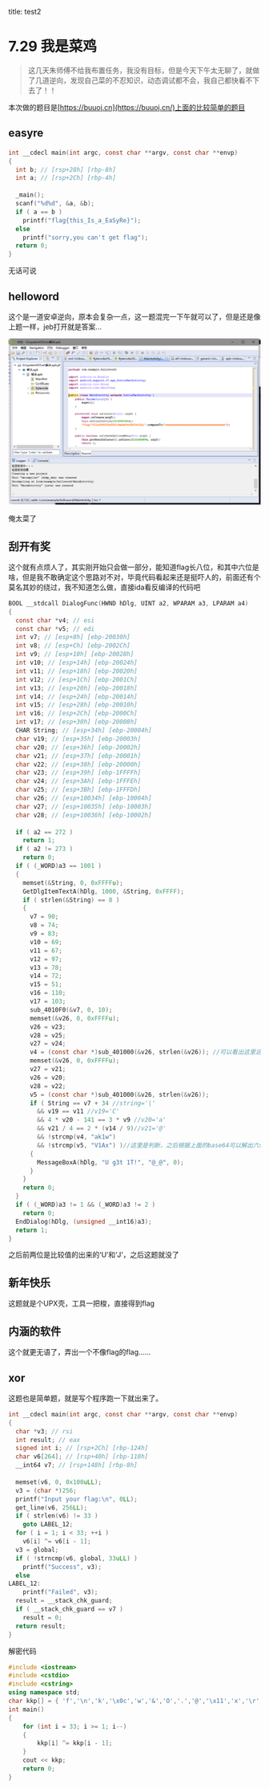 title: test2

# 7.29 我是菜鸡

> 这几天朱师傅不给我布置任务，我没有目标，但是今天下午太无聊了，就做了几道逆向，发现自己菜的不忍知识，动态调试都不会，我自己都快看不下去了！！

本次做的题目是[https://buuoj.cn](https://buuoj.cn/)上面的比较简单的题目

## easyre

```c
int __cdecl main(int argc, const char **argv, const char **envp)
{
  int b; // [rsp+28h] [rbp-8h]
  int a; // [rsp+2Ch] [rbp-4h]

  _main();
  scanf("%d%d", &a, &b);
  if ( a == b )
    printf("flag{this_Is_a_EaSyRe}");
  else
    printf("sorry,you can't get flag");
  return 0;
}
```

无话可说

## helloword

这个是一道安卓逆向，原本会复杂一点，这一题混完一下午就可以了，但是还是像上题一样，jeb打开就是答案...

![](https://github.com/Edgaraaa/summer_hoilday2019/blob/master/7.29/img/1.png?raw=true)

俺太菜了

## 刮开有奖

这个就有点烦人了，其实刚开始只会做一部分，能知道flag长八位，和其中六位是啥，但是我不敢确定这个思路对不对，毕竟代码看起来还是挺吓人的，前面还有个莫名其妙的绕过，我不知道怎么做，直接ida看反编译的代码吧

```c
BOOL __stdcall DialogFunc(HWND hDlg, UINT a2, WPARAM a3, LPARAM a4)
{
  const char *v4; // esi
  const char *v5; // edi
  int v7; // [esp+8h] [ebp-20030h]
  int v8; // [esp+Ch] [ebp-2002Ch]
  int v9; // [esp+10h] [ebp-20028h]
  int v10; // [esp+14h] [ebp-20024h]
  int v11; // [esp+18h] [ebp-20020h]
  int v12; // [esp+1Ch] [ebp-2001Ch]
  int v13; // [esp+20h] [ebp-20018h]
  int v14; // [esp+24h] [ebp-20014h]
  int v15; // [esp+28h] [ebp-20010h]
  int v16; // [esp+2Ch] [ebp-2000Ch]
  int v17; // [esp+30h] [ebp-20008h]
  CHAR String; // [esp+34h] [ebp-20004h]
  char v19; // [esp+35h] [ebp-20003h]
  char v20; // [esp+36h] [ebp-20002h]
  char v21; // [esp+37h] [ebp-20001h]
  char v22; // [esp+38h] [ebp-20000h]
  char v23; // [esp+39h] [ebp-1FFFFh]
  char v24; // [esp+3Ah] [ebp-1FFFEh]
  char v25; // [esp+3Bh] [ebp-1FFFDh]
  char v26; // [esp+10034h] [ebp-10004h]
  char v27; // [esp+10035h] [ebp-10003h]
  char v28; // [esp+10036h] [ebp-10002h]

  if ( a2 == 272 )
    return 1;
  if ( a2 != 273 )
    return 0;
  if ( (_WORD)a3 == 1001 )
  {
    memset(&String, 0, 0xFFFFu);
    GetDlgItemTextA(hDlg, 1000, &String, 0xFFFF);
    if ( strlen(&String) == 8 )
    {
      v7 = 90;
      v8 = 74;
      v9 = 83;
      v10 = 69;
      v11 = 67;
      v12 = 97;
      v13 = 78;
      v14 = 72;
      v15 = 51;
      v16 = 110;
      v17 = 103;
      sub_4010F0(&v7, 0, 10);
      memset(&v26, 0, 0xFFFFu);
      v26 = v23;
      v28 = v25;
      v27 = v24;
      v4 = (const char *)sub_401000(&v26, strlen(&v26)); //可以看出这里这个函数是base64加密函数
      memset(&v26, 0, 0xFFFFu);
      v27 = v21;
      v26 = v20;
      v28 = v22;
      v5 = (const char *)sub_401000(&v26, strlen(&v26));
      if ( String == v7 + 34 //string='|'
        && v19 == v11 //v19='C'
        && 4 * v20 - 141 == 3 * v9 //v20='a'
        && v21 / 4 == 2 * (v14 / 9)//v21='@'
        && !strcmp(v4, "ak1w")
        && !strcmp(v5, "V1Ax") )//这里是判断，之后根据上面的base64可以解出六位
      {
        MessageBoxA(hDlg, "U g3t 1T!", "@_@", 0);
      }
    }
    return 0;
  }
  if ( (_WORD)a3 != 1 && (_WORD)a3 != 2 )
    return 0;
  EndDialog(hDlg, (unsigned __int16)a3);
  return 1;
}
```

之后前两位是比较值的出来的‘U’和‘J‘，之后这题就没了

## 新年快乐

这题就是个UPX壳，工具一把梭，直接得到flag

## 内涵的软件

这个就更无语了，弄出一个不像flag的flag……

## xor

这题也是简单题，就是写个程序跑一下就出来了。

```c
int __cdecl main(int argc, const char **argv, const char **envp)
{
  char *v3; // rsi
  int result; // eax
  signed int i; // [rsp+2Ch] [rbp-124h]
  char v6[264]; // [rsp+40h] [rbp-110h]
  __int64 v7; // [rsp+148h] [rbp-8h]

  memset(v6, 0, 0x100uLL);
  v3 = (char *)256;
  printf("Input your flag:\n", 0LL);
  get_line(v6, 256LL);
  if ( strlen(v6) != 33 )
    goto LABEL_12;
  for ( i = 1; i < 33; ++i )
    v6[i] ^= v6[i - 1];
  v3 = global;
  if ( !strncmp(v6, global, 33uLL) )
    printf("Success", v3);
  else
LABEL_12:
    printf("Failed", v3);
  result = __stack_chk_guard;
  if ( __stack_chk_guard == v7 )
    result = 0;
  return result;
}
```

解密代码

```c++
#include <iostream>
#include <cstdio>
#include <cstring>
using namespace std;
char kkp[] = { 'f','\n','k','\x0c','w','&','O','.','@','\x11','x','\r','Z',';','U','\x11','p','\x19','F','\x1f','v','"','M','#','D','\x0e','g','\x06','h','\x0f','G','2','O'};
int main()
{	
	for (int i = 33; i >= 1; i--)
	{
		kkp[i] ^= kkp[i - 1];
	}
	cout << kkp;
	return 0;
}
```

